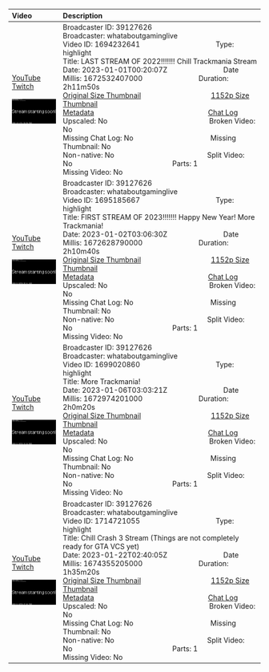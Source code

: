 |Video|Description|
|:---|:---|
|[YouTube](https://www.youtube.com/)<br>[Twitch](https://www.twitch.tv/videos/1694232641)<br><br>[<img src="../../../../../39127626/videos/thumbnails_1152p/2023/1/1672532407000_2023_01_01T00_20_07Z_39127626_1694232641_videos_thumbnails_1152p_thumb1694232641-2048x1152.jpg" width="200">](https://www.youtube.com/)|Broadcaster ID: 39127626          Broadcaster: whataboutgaminglive<br>Video ID: 1694232641             Type: highlight<br>Title: LAST STREAM OF 2022‼️‼️!!! Chill Trackmania Stream<br>Date: 2023-01-01T00:20:07Z        Date Millis: 1672532407000        Duration: 2h11m50s<br>[Original Size Thumbnail](../../../../../39127626/videos/thumbnails_orig/2023/1/1672532407000_2023_01_01T00_20_07Z_39127626_1694232641_videos_thumbnails_orig_thumb1694232641-0x0.jpg)          [1152p Size Thumbnail](../../../../../39127626/videos/thumbnails_1152p/2023/1/1672532407000_2023_01_01T00_20_07Z_39127626_1694232641_videos_thumbnails_1152p_thumb1694232641-2048x1152.jpg)<br>[Metadata](../../../../../39127626/videos/metadata/2023/1/1672532407000_2023_01_01T00_20_07Z_39127626_1694232641_video_metadata.json)                 [Chat Log](../../../../../39127626/videos/chatlogs/2023/1/2023-01-01T00_20_07Z_39127626_1694232641_chat.json)<br>Upscaled: No                Broken Video: No<br>Missing Chat Log: No           Missing Thumbnail: No<br>Non-native: No              Split Video: No               Parts: 1<br>Missing Video: No
|[YouTube](https://www.youtube.com/)<br>[Twitch](https://www.twitch.tv/videos/1695185667)<br><br>[<img src="../../../../../39127626/videos/thumbnails_1152p/2023/1/1672628790000_2023_01_02T03_06_30Z_39127626_1695185667_videos_thumbnails_1152p_thumb1695185667-2048x1152.jpg" width="200">](https://www.youtube.com/)|Broadcaster ID: 39127626          Broadcaster: whataboutgaminglive<br>Video ID: 1695185667             Type: highlight<br>Title: FIRST STREAM OF 2023‼️‼️!!! Happy New Year! More Trackmania!<br>Date: 2023-01-02T03:06:30Z        Date Millis: 1672628790000        Duration: 2h10m40s<br>[Original Size Thumbnail](../../../../../39127626/videos/thumbnails_orig/2023/1/1672628790000_2023_01_02T03_06_30Z_39127626_1695185667_videos_thumbnails_orig_thumb1695185667-0x0.jpg)          [1152p Size Thumbnail](../../../../../39127626/videos/thumbnails_1152p/2023/1/1672628790000_2023_01_02T03_06_30Z_39127626_1695185667_videos_thumbnails_1152p_thumb1695185667-2048x1152.jpg)<br>[Metadata](../../../../../39127626/videos/metadata/2023/1/1672628790000_2023_01_02T03_06_30Z_39127626_1695185667_video_metadata.json)                 [Chat Log](../../../../../39127626/videos/chatlogs/2023/1/2023-01-02T03_06_30Z_39127626_1695185667_chat.json)<br>Upscaled: No                Broken Video: No<br>Missing Chat Log: No           Missing Thumbnail: No<br>Non-native: No              Split Video: No               Parts: 1<br>Missing Video: No
|[YouTube](https://www.youtube.com/)<br>[Twitch](https://www.twitch.tv/videos/1699020860)<br><br>[<img src="../../../../../39127626/videos/thumbnails_1152p/2023/1/1672974201000_2023_01_06T03_03_21Z_39127626_1699020860_videos_thumbnails_1152p_thumb1699020860-2048x1152.jpg" width="200">](https://www.youtube.com/)|Broadcaster ID: 39127626          Broadcaster: whataboutgaminglive<br>Video ID: 1699020860             Type: highlight<br>Title: More Trackmania!<br>Date: 2023-01-06T03:03:21Z        Date Millis: 1672974201000        Duration: 2h0m20s<br>[Original Size Thumbnail](../../../../../39127626/videos/thumbnails_orig/2023/1/1672974201000_2023_01_06T03_03_21Z_39127626_1699020860_videos_thumbnails_orig_thumb1699020860-0x0.jpg)          [1152p Size Thumbnail](../../../../../39127626/videos/thumbnails_1152p/2023/1/1672974201000_2023_01_06T03_03_21Z_39127626_1699020860_videos_thumbnails_1152p_thumb1699020860-2048x1152.jpg)<br>[Metadata](../../../../../39127626/videos/metadata/2023/1/1672974201000_2023_01_06T03_03_21Z_39127626_1699020860_video_metadata.json)                 [Chat Log](../../../../../39127626/videos/chatlogs/2023/1/2023-01-06T03_03_21Z_39127626_1699020860_chat.json)<br>Upscaled: No                Broken Video: No<br>Missing Chat Log: No           Missing Thumbnail: No<br>Non-native: No              Split Video: No               Parts: 1<br>Missing Video: No
|[YouTube](https://www.youtube.com/)<br>[Twitch](https://www.twitch.tv/videos/1714721055)<br><br>[<img src="../../../../../39127626/videos/thumbnails_1152p/2023/1/1674355205000_2023_01_22T02_40_05Z_39127626_1714721055_videos_thumbnails_1152p_thumb1714721055-2048x1152.jpg" width="200">](https://www.youtube.com/)|Broadcaster ID: 39127626          Broadcaster: whataboutgaminglive<br>Video ID: 1714721055             Type: highlight<br>Title: Chill Crash 3 Stream (Things are not completely ready for GTA VCS yet)<br>Date: 2023-01-22T02:40:05Z        Date Millis: 1674355205000        Duration: 1h35m20s<br>[Original Size Thumbnail](../../../../../39127626/videos/thumbnails_orig/2023/1/1674355205000_2023_01_22T02_40_05Z_39127626_1714721055_videos_thumbnails_orig_thumb1714721055-0x0.jpg)          [1152p Size Thumbnail](../../../../../39127626/videos/thumbnails_1152p/2023/1/1674355205000_2023_01_22T02_40_05Z_39127626_1714721055_videos_thumbnails_1152p_thumb1714721055-2048x1152.jpg)<br>[Metadata](../../../../../39127626/videos/metadata/2023/1/1674355205000_2023_01_22T02_40_05Z_39127626_1714721055_video_metadata.json)                 [Chat Log](../../../../../39127626/videos/chatlogs/2023/1/2023-01-22T02_40_05Z_39127626_1714721055_chat.json)<br>Upscaled: No                Broken Video: No<br>Missing Chat Log: No           Missing Thumbnail: No<br>Non-native: No              Split Video: No               Parts: 1<br>Missing Video: No
